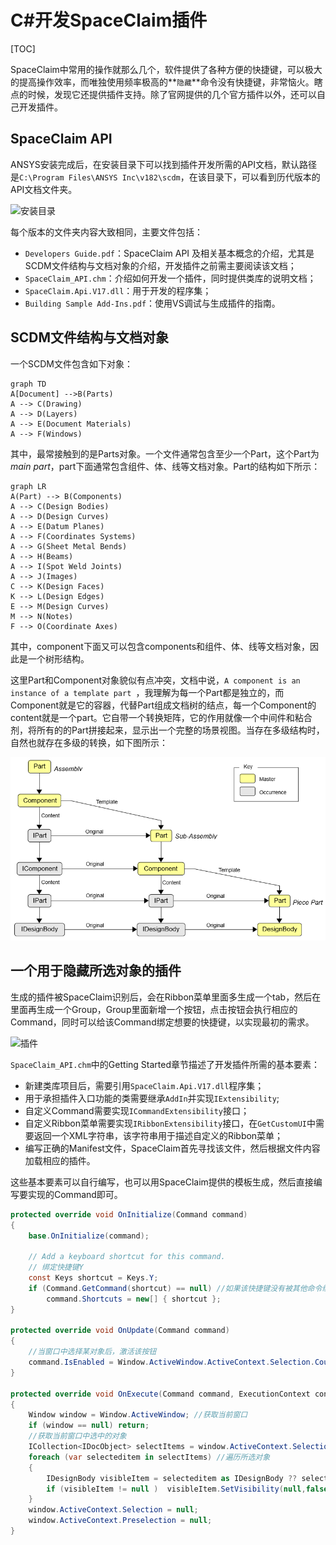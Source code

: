 # C#开发SpaceClaim插件

[TOC]

SpaceClaim中常用的操作就那么几个，软件提供了各种方便的快捷键，可以极大的提高操作效率，而唯独使用频率极高的**`隐藏`**命令没有快捷键，非常恼火。瞎点的时候，发现它还提供插件支持。除了官网提供的几个官方插件以外，还可以自己开发插件。

##  SpaceClaim API

ANSYS安装完成后，在安装目录下可以找到插件开发所需的API文档，默认路径是`C:\Program Files\ANSYS Inc\v182\scdm`，在该目录下，可以看到历代版本的API文档文件夹。

![安装目录](install_folder.png"安装目录")

每个版本的文件夹内容大致相同，主要文件包括：

* `Developers Guide.pdf`：SpaceClaim API 及相关基本概念的介绍，尤其是SCDM文件结构与文档对象的介绍，开发插件之前需主要阅读该文档；
* `SpaceClaim_API.chm`：介绍如何开发一个插件，同时提供类库的说明文档；
* `SpaceClaim.Api.V17.dll`：用于开发的程序集；
* `Building Sample Add-Ins.pdf`：使用VS调试与生成插件的指南。

## SCDM文件结构与文档对象

一个SCDM文件包含如下对象：

```mermaid
graph TD
A[Document] -->B(Parts)
A --> C(Drawing)
A --> D(Layers)
A --> E(Document Materials)
A --> F(Windows)
```

其中，最常接触到的是Parts对象。一个文件通常包含至少一个Part，这个Part为 _main part_，part下面通常包含组件、体、线等文档对象。Part的结构如下所示：

```mermaid
graph LR
A(Part) --> B(Components)
A --> C(Design Bodies)
A --> D(Design Curves)
A --> E(Datum Planes)
A --> F(Coordinates Systems)
A --> G(Sheet Metal Bends)
A --> H(Beams)
A --> I(Spot Weld Joints)
A --> J(Images)
C --> K(Design Faces)
K --> L(Design Edges)
E --> M(Design Curves)
M --> N(Notes)
F --> O(Coordinate Axes)
```

其中，component下面又可以包含components和组件、体、线等文档对象，因此是一个树形结构。

这里Part和Component对象貌似有点冲突，文档中说，`A component is an instance of a template part `，我理解为每一个Part都是独立的，而Component就是它的容器，代替Part组成文档树的结点，每一个Component的content就是一个part。它自带一个转换矩阵，它的作用就像一个中间件和粘合剂，将所有的的Part拼接起来，显示出一个完整的场景视图。当存在多级结构时，自然也就存在多级的转换，如下图所示：

![Part](part.png)

## 一个用于隐藏所选对象的插件

生成的插件被SpaceClaim识别后，会在Ribbon菜单里面多生成一个tab，然后在里面再生成一个Group，Group里面新增一个按钮，点击按钮会执行相应的Command，同时可以给该Command绑定想要的快捷键，以实现最初的需求。

![插件](AddIn.png"新增的插件")

`SpaceClaim_API.chm`中的Getting Started章节描述了开发插件所需的基本要素：

* 新建类库项目后，需要引用`SpaceClaim.Api.V17.dll`程序集；
* 用于承担插件入口功能的类需要继承`AddIn`并实现`IExtensibility`;
* 自定义Command需要实现`ICommandExtensibility`接口；
* 自定义Ribbon菜单需要实现`IRibbonExtensibility`接口，在`GetCustomUI`中需要返回一个XML字符串，该字符串用于描述自定义的Ribbon菜单；
* 编写正确的Manifest文件，SpaceClaim首先寻找该文件，然后根据文件内容加载相应的插件。

这些基本要素可以自行编写，也可以用SpaceClaim提供的模板生成，然后直接编写要实现的Command即可。

```csharp
protected override void OnInitialize(Command command)
{
    base.OnInitialize(command);

    // Add a keyboard shortcut for this command.
    // 绑定快捷键Y
    const Keys shortcut = Keys.Y;
    if (Command.GetCommand(shortcut) == null) //如果该快捷键没有被其他命令绑定
        command.Shortcuts = new[] { shortcut };
}

protected override void OnUpdate(Command command)
{
    //当窗口中选择某对象后，激活该按钮
    command.IsEnabled = Window.ActiveWindow.ActiveContext.Selection.Count > 0;
}

protected override void OnExecute(Command command, ExecutionContext context, Rectangle buttonRect)
{
    Window window = Window.ActiveWindow; //获取当前窗口
    if (window == null) return;
    //获取当前窗口中选中的对象
    ICollection<IDocObject> selectItems = window.ActiveContext.Selection;
    foreach (var selecteditem in selectItems) //遍历所选对象
    {
        IDesignBody visibleItem = selecteditem as IDesignBody ?? selecteditem.GetAncestor<IDesignBody>(); //向上寻找，如果选择的对象为点、线、面、体，则找到DesignBody对象
        if (visibleItem != null )  visibleItem.SetVisibility(null,false); //设置其Visibility属性为false
    }
    window.ActiveContext.Selection = null;
    window.ActiveContext.Preselection = null;
}
```









